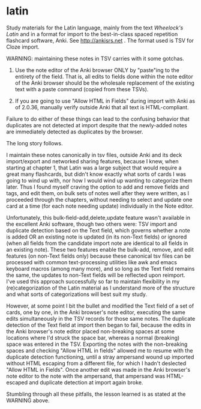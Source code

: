 # latin

Study materials for the Latin language, mainly from the text
_Wheelock's Latin_ and in a format for import to the best-in-class
spaced repetition flashcard software, Anki.  See http://ankisrs.net
. The format used is TSV for Cloze import.

WARNING: maintaining these notes in TSV carries with it some gotchas. 

1. Use the note editor of the Anki browser ONLY by "paste"ing to the
entirety of the field.  That is, all edits to fields done within the
note editor of the Anki browser should be the wholesale replacement of
the existing text with a paste command (copied from these TSVs).

2. If you are going to use "Allow HTML in Fields" during import with
Anki as of 2.0.36, manually verify outside Anki that all text is
HTML-compliant.

Failure to do either of these things can lead to the confusing
behavior that duplicates are not detected at import despite that the
newly-added notes are immediately detected as duplicates by the
browser.

The long story follows.

I maintain these notes canonically in tsv files, outside Anki and its
deck import/export and networked sharing features, because I knew,
when starting at chapter 1, that Latin was a large subject that would
require a great many flashcards, but didn't know exactly what sorts of
cards I was going to wind up with, nor how I would wind up wanting to
categorize them later.  Thus I found myself craving the option to add
and remove fields and tags, and edit them, on bulk sets of notes well
after they were written, as I proceeded through the chapters, without
needing to select and update one card at a time (for each note needing
update) individually in the Note editor.

Unfortunately, this bulk-field-add,delete,update feature wasn't
available in the excellent Anki software, though two others were: TSV
import and duplicate detection based on the Text field, which governs
whether a note is added OR an existing note is updated (in its
non-Text fields) or ignored (when all fields from the candidate import
note are identical to all fields in an existing note).  These two
features enable the bulk-add, remove, and edit features (on non-Text
fields only) because these canonical tsv files can be processed with
common text-processing utilities like awk and emacs keyboard macros
(among many more), and so long as the Text field remains the same, the
updates to non-Text fields will be reflected upon reimport.  I've used
this approach successfully so far to maintain flexibility in my
(re)categorization of the Latin material as I understand more of the
structure and what sorts of categorizations will best suit my study.

However, at some point I bit the bullet and modified the Text field of
a set of cards, one by one, in the Anki browser's note editor,
executing the same edits simultaneously in the TSV records for those
same notes.  The duplicate detection of the Text field at import then
began to fail, because the edits in the Anki browser's note editor
placed non-breaking spaces at some locations where I'd struck the
space bar, whereas a normal (breaking) space was entered in the TSV.
Exporting the notes with the non-breaking spaces and checking "Allow
HTML in fields" allowed me to resume with the duplicate detection
functioning, until a stray ampersand wound up imported without HTML
escaping from a different file, for which I hadn't deslected "Allow
HTML in Fields".  Once another edit was made in the Anki browser's
note editor to the note with the ampersand, that ampersand was
HTML-escaped and duplicate detection at import again broke.

Stumbling through all these pitfalls, the lesson learned is as stated
at the WARNING above.

